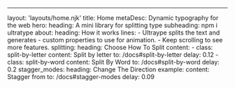 ---
layout: 'layouts/home.njk'
title: Home
metaDesc: Dynamic typography for the web
hero:
    heading: A mini library for splitting type
    subheading: npm i ultratype
about:
  heading: How it works
  lines:
    - Ultraype splits the text and generates 
    - custom properties to use for animation. 
    - Keep scrolling to see more features.
splitting:
    heading: Choose How To Split
    content:
        - class: split-by-letter
          content: Split by letter
          to: /docs#split-by-letter
          delay: 0.12
        - class: split-by-word
          content: Split By Word
          to: /docs#split-by-word
          delay: 0.2
stagger_modes:
    heading: Change The Direction
    example:
      content: Stagger from
      to: /docs#stagger-modes
      delay: 0.09
